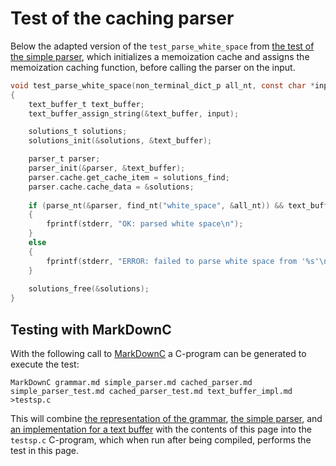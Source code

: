 # Test of the caching parser

Below the adapted version of the `test_parse_white_space` 
from [the test of the simple parser](simple_parser_test.md), which
initializes a memoization cache and assigns the memoization caching
function, before calling the parser on the input.
```c
void test_parse_white_space(non_terminal_dict_p all_nt, const char *input)
{
	text_buffer_t text_buffer;
	text_buffer_assign_string(&text_buffer, input);

	solutions_t solutions;
	solutions_init(&solutions, &text_buffer);

	parser_t parser;
	parser_init(&parser, &text_buffer);
	parser.cache.get_cache_item = solutions_find;
	parser.cache.cache_data = &solutions;
	
	if (parse_nt(&parser, find_nt("white_space", &all_nt)) && text_buffer_end(&text_buffer))
	{
		fprintf(stderr, "OK: parsed white space\n");
	}
	else
	{
		fprintf(stderr, "ERROR: failed to parse white space from '%s'\n", input);
	}
	
	solutions_free(&solutions);
}
```

## Testing with MarkDownC

With the following call to [MarkDownC](https://github.com/FransFaase/IParse/blob/master/README.md#markdownc)
a C-program can be generated to execute the test:
```
MarkDownC grammar.md simple_parser.md cached_parser.md simple_parser_test.md cached_parser_test.md text_buffer_impl.md >testsp.c
```
This will combine [the representation of the grammar](grammar.md), [the simple parser](simple_parser),
and [an implementation for a text buffer](text_buffer_impl.md) with the contents of this page into the
`testsp.c` C-program, which when run after being compiled, performs the test in this page.
